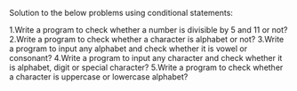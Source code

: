 Solution to the below problems using conditional statements:

1.Write a program to check whether a number is divisible by 5 and 11 or not?
2.Write a program to check whether a character is alphabet or not?
3.Write a program to input any alphabet and check whether it is vowel or consonant?
4.Write a program to input any character and check whether it is alphabet, digit or special character?
5.Write a program to check whether a character is uppercase or lowercase alphabet?
